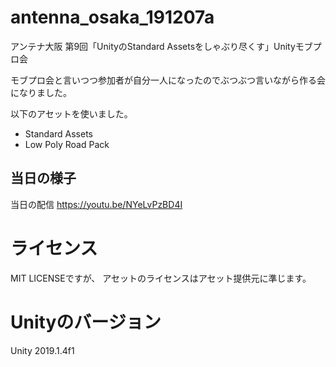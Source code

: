 # antenna_osaka_191207a
アンテナ大阪 第9回「UnityのStandard Assetsをしゃぶり尽くす」Unityモブプロ会

モブプロ会と言いつつ参加者が自分一人になったのでぶつぶつ言いながら作る会になりました。

以下のアセットを使いました。

- Standard Assets
- Low Poly Road Pack

## 当日の様子
当日の配信
https://youtu.be/NYeLvPzBD4I


# ライセンス
MIT LICENSEですが、
アセットのライセンスはアセット提供元に準じます。

# Unityのバージョン
Unity 2019.1.4f1
